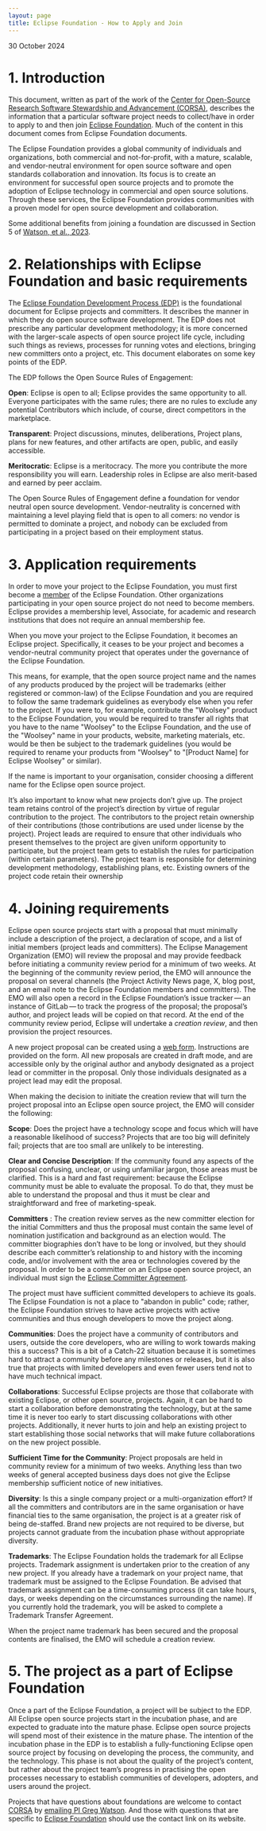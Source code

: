 ```yaml
---
layout: page
title: Eclipse Foundation - How to Apply and Join
---
```


30 October 2024

# 1. Introduction

This document, written as part of the work of the [Center for Open-Source Research Software Stewardship and Advancement (CORSA)](https://corsa.center), describes the information that a particular software project needs to collect/have in order to apply to and then join [Eclipse Foundation](https://eclipse.org/). Much of the content in this document comes from Eclipse Foundation documents.

The Eclipse Foundation provides a global community of individuals and organizations, both commercial and not-for-profit, with a mature, scalable, and vendor-neutral environment for open source software and open standards collaboration and innovation. Its focus is to create an environment for successful open source projects and to promote the adoption of Eclipse technology in commercial and open source solutions. Through these services, the Eclipse Foundation provides communities with a proven model for open source development and collaboration.

Some additional benefits from joining a foundation are discussed in Section 5 of [Watson, et al., 2023](https://doi.org/10.48550/arXiv.2308.14953).


# 2. Relationships with Eclipse Foundation and basic requirements

The [Eclipse Foundation Development Process (EDP)](https://www.eclipse.org/projects/handbook/#edp) is the foundational document for Eclipse projects and committers. It describes the manner in which they do open source software development. The EDP does not prescribe any particular development methodology; it is more concerned with the larger-scale aspects of open source project life cycle, including such things as reviews, processes for running votes and elections, bringing new committers onto a project, etc. This document elaborates on some key points of the EDP.

The EDP follows the Open Source Rules of Engagement:

**Open**: Eclipse is open to all; Eclipse provides the same opportunity to all. Everyone participates with the same rules; there are no rules to exclude any potential Contributors which include, of course, direct competitors in the marketplace.

**Transparent**: Project discussions, minutes, deliberations, Project plans, plans for new features, and other artifacts are open, public, and easily accessible.

**Meritocratic**: Eclipse is a meritocracy. The more you contribute the more responsibility you will earn. Leadership roles in Eclipse are also merit-based and earned by peer acclaim.

The Open Source Rules of Engagement define a foundation for vendor neutral open source development. Vendor-neutrality is concerned with maintaining a level playing field that is open to all comers: no vendor is permitted to dominate a project, and nobody can be excluded from participating in a project based on their employment status.

# 3. Application requirements

In order to move your project to the Eclipse Foundation, you must first become a [member](https://www.eclipse.org/membership/) of the Eclipse Foundation. Other organizations participating in your open source project do not need to become members.  Eclipse provides a membership level, Associate, for academic and research institutions that does not require an annual membership fee. 

When you move your project to the Eclipse Foundation, it becomes an Eclipse project. Specifically, it ceases to be your project and becomes a vendor-neutral community project that operates under the governance of the Eclipse Foundation.

This means, for example, that the open source project name and the names of any products produced by the project will be trademarks (either registered or common-law) of the Eclipse Foundation and you are required to follow the same trademark guidelines as everybody else when you refer to the project. If you were to, for example, contribute the "Woolsey" product to the Eclipse Foundation, you would be required to transfer all rights that you have to the name "Woolsey" to the Eclipse Foundation, and the use of the "Woolsey" name in your products, website, marketing materials, etc. would be then be subject to the trademark guidelines (you would be required to rename your products from "Woolsey" to "[Product Name] for Eclipse Woolsey" or similar).

If the name is important to your organisation, consider choosing a different name for the Eclipse open source project.

It’s also important to know what new projects don’t give up. The project team retains control of the project’s direction by virtue of regular contribution to the project. The contributors to the project retain ownership of their contributions (those contributions are used under license by the project). Project leads are required to ensure that other individuals who present themselves to the project are given uniform opportunity to participate, but the project team gets to establish the rules for participation (within certain parameters). The project team is responsible for determining development methodology, establishing plans, etc. Existing owners of the project code retain their ownership

# 4. Joining requirements

Eclipse open source projects start with a proposal that must minimally include a description of the project, a declaration of scope, and a list of initial members (project leads and committers). The Eclipse Management Organization (EMO) will review the proposal and may provide feedback before initiating a community review period for a minimum of two weeks. At the beginning of the community review period, the EMO will announce the proposal on several channels (the Project Activity News page, X, blog post, and an email note to the Eclipse Foundation members and committers). The EMO will also open a record in the Eclipse Foundation’s issue tracker — an instance of GitLab — to track the progress of the proposal; the proposal’s author, and project leads will be copied on that record. At the end of the community review period, Eclipse will undertake a *creation review*, and then provision the project resources.

A new project proposal can be created using a [web form](https://projects.eclipse.org/create/project-proposal). Instructions are provided on the form. All new proposals are created in draft mode, and are accessible only by the original author and anybody designated as a project lead or committer in the proposal. Only those individuals designated as a project lead may edit the proposal.

When making the decision to initiate the creation review that will turn the project proposal into an Eclipse open source project, the EMO will consider the following:

**Scope**: Does the project have a technology scope and focus which will have a reasonable likelihood of success? Projects that are too big will definitely fail; projects that are too small are unlikely to be interesting.

**Clear and Concise Description**: If the community found any aspects of the proposal confusing, unclear, or using unfamiliar jargon, those areas must be clarified. This is a hard and fast requirement: because the Eclipse community must be able to evaluate the proposal. To do that, they must be able to understand the proposal and thus it must be clear and straightforward and free of marketing-speak.

**Committers** : The creation review serves as the new committer election for the initial Committers and thus the proposal must contain the same level of nomination justification and background as an election would. The committer biographies don’t have to be long or involved, but they should describe each committer’s relationship to and history with the incoming code, and/or involvement with the area or technologies covered by the proposal. In order to be a committer on an Eclipse open source project, an individual must sign the [Eclipse Committer Agreement](https://www.eclipse.org/legal/#CommitterAgreements).

The project must have sufficient committed developers to achieve its goals. The Eclipse Foundation is not a place to "abandon in public" code; rather, the Eclipse Foundation strives to have active projects with active communities and thus enough developers to move the project along.

**Communities**: Does the project have a community of contributors and users, outside the core developers, who are willing to work towards making this a success? This is a bit of a Catch-22 situation because it is sometimes hard to attract a community before any milestones or releases, but it is also true that projects with limited developers and even fewer users tend not to have much technical impact.

**Collaborations**: Successful Eclipse projects are those that collaborate with existing Eclipse, or other open source, projects. Again, it can be hard to start a collaboration before demonstrating the technology, but at the same time it is never too early to start discussing collaborations with other projects. Additionally, it never hurts to join and help an existing project to start establishing those social networks that will make future collaborations on the new project possible.

**Sufficient Time for the Community**: Project proposals are held in community review for a minimum of two weeks. Anything less than two weeks of general accepted business days does not give the Eclipse membership sufficient notice of new initiatives.

**Diversity**: Is this a single company project or a multi-organization effort? If all the committers and contributors are in the same organisation or have financial ties to the same organisation, the project is at a greater risk of being de-staffed. Brand new projects are not required to be diverse, but projects cannot graduate from the incubation phase without appropriate diversity.

**Trademarks**: The Eclipse Foundation holds the trademark for all Eclipse projects. Trademark assignment is undertaken prior to the creation of any new project. If you already have a trademark on your project name, that trademark must be assigned to the Eclipse Foundation. Be advised that trademark assignment can be a time-consuming process (it can take hours, days, or weeks depending on the circumstances surrounding the name). If you currently hold the trademark, you will be asked to complete a Trademark Transfer Agreement.

When the project name trademark has been secured and the proposal contents are finalised, the EMO will schedule a creation review.

# 5. The project as a part of Eclipse Foundation

Once a part of the Eclipse Foundation, a project will be subject to the EDP. All Eclipse open source projects start in the incubation phase, and are expected to graduate into the mature phase. Eclipse open source projects will spend most of their existence in the mature phase. The intention of the incubation phase in the EDP is to establish a fully-functioning Eclipse open source project by focusing on developing the process, the community, and the technology. This phase is not about the quality of the project’s content, but rather about the project team’s progress in practising the open processes necessary to establish communities of developers, adopters, and users around the project.

Projects that have questions about foundations are welcome to contact [CORSA](https://corsa.center) by [emailing PI Greg Watson](mailto:watsongr@ornl.gov). And those with questions that are specific to [Eclipse Foundation](https://eclipse.org) should use the contact link on its website.
